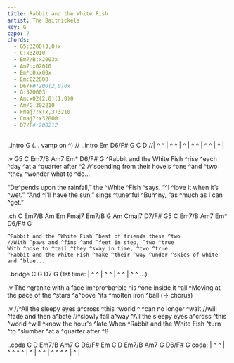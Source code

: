 ```yaml
---
title: Rabbit and the White Fish
artist: The Baitnickels
key: G
capo: 7
chords:
  - G5:3200(3,0)x
  - C:x32010
  - Em7/B:x2003x
  - Am7:x02010
  - Em*:0xx00x
  - Em:022000
  - D6/F#:200(2,0)0x
  - G:320003
  - Am:x02(2,0)(1,0)0
  - Am/G:302210
  - Fmaj7:x(x,3)3210
  - Cmaj7:x32000
  - D7/F#:200212
---
```

..intro G
(... vamp on ^)
// ..intro Em D6/F# G C D
//| ^ ^ | ^ ^ | ^ | ^ ^ | ^ ^ | ^ |

.v G5 C Em7/B Am7 Em* D6/F# G
^Rabbit and the White Fish ^rise ^each ^day ^at a ^quarter after ^2
A^scending from their hovels ^one ^and ^two ^they ^wonder what to ^do...

“De^pends upon the rainfall,” the ^White ^Fish ^says. “^I ^love it when it’s ^wet.”
“And ^I’ll have the sun,” sings ^tune^ful ^Bun^ny, “as ^much as I can ^get.”

.ch C Em7/B Am Em      Fmaj7 Em7/B G Am Cmaj7 D7/F#      G5 C Em7/B Am7 Em* D6/F# G
    
    ^Rabbit and the ^White Fish ^best of friends these ^two
    //With ^paws and ^fins ^and ^feet in step, ^two ^true
    With ^nose to ^tail ^they ^sway in time, ^two ^true
    ^Rabbit and the White Fish ^make ^their ^way ^under ^skies of white and ^blue...

..bridge C G D7 G
    (1st time: | ^ ^ | ^ ^ | ^ ^ | ^ ^ ...)

.v
The ^granite with a face im^pro^ba^ble ^is ^one inside it ^all
^Moving at the pace of the ^stars ^a^bove ^its ^molten iron ^ball    (-> chorus)

.v
//^All the sleepy eyes a^cross ^this ^world ^  ^can no longer ^wait
//will ^fade and then a^bate
//^slowly fall a^way
^All the sleepy eyes a^cross ^this ^world ^will ^know the hour's ^late
When ^Rabbit and the White Fish ^turn ^to ^slumber ^at a ^quarter after ^8

..coda C D Em7/B Am7 G D6/F# Em C D Em7/B Am7 G D6/F# G
coda: | ^ ^ | ^ ^ ^ ^ | ^ | ^ ^ | ^ ^ ^ ^ | ^ |